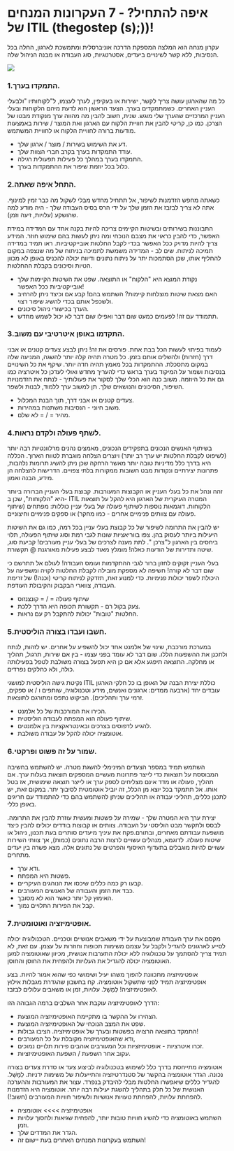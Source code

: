 # איפה להתחיל? - 7 העקרונות המנחים של ITIL \(thegostep \(s\);\)\)!

עקרון מנחה הוא המלצה המספקת הדרכה אוניברסלית ומתמשכת לארגון, החלה בכל הנסיבות, ללא קשר לשינויים ביעדים, אסטרטגיות, סוג העבודה או מבנה הניהול שלה.

![](https://i.imgur.com/iy0U6hG.png)

### 1.התמקדו בערך.

כל מה שהארגון עושה צריך לקשר, ישירות או בעקיפין, לערך לעצמו, ל"לקוחותיו "ולבעלי העניין האחרים. כשמתמקדים בערך. הצעד הראשון הוא לדעת מיהם הלקוחות ובעלי העניין המרכזיים שהערך שלי מוגש. שנית, חשוב להבין מה מהווה ערך מנקודת מבטו של הצרכן. כמו כן, קריטי להבין את חוויית הלקוח עם הארגון ואת המוצר / שירות באמצעות מודעות ברורה לחוויית הלקוח או לחוויית המשתמש.

* דע את השימוש בשירות / מוצר / ארגון שלך.
* עודד התמקדות בערך בקרב חברי הצוות שלך.
* התמקדו בערך במהלך כל פעילות תפעולית רגילה.
* כלול בכל יוזמת שיפור את ההתמקדות בערך.

### 2.התחל איפה שאתה.

כשאתה מחפש הזדמנות לשיפור, אל תתחיל מחדש מבלי לשקול מה כבר זמין למינוף. אתה לא צריך לבזבז את הזמן שלך על ידי הרס בסיס העבודה שלך - היה מודע למה שהושקע \(עלויות, זיעה וזמן\).

התבוננות בשירותים ובשיטות הקיימים צריכה להיות בקנה אחד עם המדידה במידת האפשר, כדי להבין כראוי את מצבם הנוכחי ומה ניתן לעשות בהם שימוש חוזר. המידע צריך להיות מדויק ככל האפשר בכדי לקבל החלטות אובייקטיביות. ראו תמיד במדידה תמיכה לניתוח. שים לב - המדידה משמשת לתמיכה בניתוח של מה שנצפה במקום להחליף אותו, שכן הסתמכות יתר על ניתוח נתונים ודיווח יכולה להכניס באופן לא מכוון הטיות וסיכונים בקבלת ההחלטות.

* נקודת המוצא היא "הלקוח" או התוצאה. שפט את השיטות הקיימות שלך אובייקטיביות ככל האפשר!
* האם מצאת שיטות מוצלחות קיימות? השתמש בהם! קבע אם וכיצד ניתן להרחיב ולשכפל אותם בכדי להשיג שיפור רצוי.
* הערך בכישורי ניהול סיכונים.
* תתמודד עם זה! לפעמים כמעט שום דבר ואפילו שום דבר לא יכול לשמש מחדש.

### 3.התקדמו באופן איטרטיבי עם משוב.

לעמוד בפיתוי לעשות הכל בבת אחת. פורסים את זה! ניתן לבצע צעדים קטנים או אבני דרך \(חזרות\) ולהשלים אותם בזמן. כל מטרה תהיה קלה יותר להשגה, המניעה שלה במקום מתסכלת. ההתמקדות בכל מאמץ תהיה חדה יותר. שיקף את כל השינויים בנסיבות ושמור על המיקוד בערך בראש כדי להעריך מחדש ואולי לעדכן כל איטרציה כמו גם את כל היוזמה. משוב כנה הוא הכלי שלך לסקור את פעולותיך - לנתח את הזדמנויות השיפור, הסיכונים והנושאים שלך. תן למשוב ערך ללמוד, לבנות ולשפר.

* צעדים קטנים או אבני דרך, תוך הבנת המכלול.
* משוב חיוני - הנסיבות משתנות במהירות.
* מהיר = / = לא שלם.

### 4.לשתף פעולה ולקדם נראות.

בשיתוף האנשים הנכונים בתפקידים הנכונים, מאמצים נהנים מרלוונטיות רבה יותר \(לשיפוט לקבלת החלטות יש ערך רב יותר\) ויוצרים הצלחה מוגברת לטווח הארוך. הכללה היא בדרך כלל מדיניות טובה יותר מאשר הרחקה שכן ניתן להשיג תרומות נלהבות, פתרונות יצירתיים ונקודות מבט חשובות ממקורות בלתי צפויים. הדרישות להצלחה הן מידע, הבנה ואמון.

זהה ונהל את כל בעלי העניין או הקבוצות המעורבות. קבוצת בעלי העניין הברורה ביותר היא "הלקוחות", שכן ב- ITIL המטרה העיקרית של הארגון היא להקל על תוצאות הלקוחות. דוגמאות נוספות לשיתוף פעולה של בעלי עניין כוללות: מפתחים \(שיתוף פעולה עם צוותים פנימיים אחרים - כמו מחקר\) או ספקים פנימיים וחיצוניים.

יש להבין את התרומה לשיפור של כל קבוצת בעלי עניין בכל רמה, כמו גם את השיטות היעילות ביותר לעסוק בהן. צפו בווריאציות שונות לגבי רמת וסוג שיתוף הפעולה, תלוי ביחסים בין הארגון ל"צרכן ". לתת מענה לצרכים של בעלי עניין מעורבים! קביעת סוג, שיטה ותדירות של הודעות כאלה! מומלץ מאוד לבצע פעילות מאורגנת @ תקשורת.

בעלי העניין זקוקים לחזון ברור לגבי ההתקדמות ועומס העבודה! לעולם אל תתרשם כי שום דבר לא קורה! חשיפה לא מספקת מובילה לקבלת החלטות לקויה ומשפיעה על היכולת לשפר יכולות פנימיות. כדי למנוע זאת, תזדקק לניתוח קריטי \(וכנה!\) של זרימת העבודה, צווארי הבקבוק והקיבולת העודפת.

* שיתוף פעולה = / = קונצנזוס
* צעק בקול רם - תקשורת תכופה היא הדרך ללכת.
* החלטות "טובות" יכולות להתקבל רק עם נראות.

### 5.חשבו ועבדו בצורה הוליסטית.

במערכת מורכבת, שינוי של אלמנט אחד יכול להשפיע על אחרים. יש לזהות, לנתח ולתכנן את ההשפעות הללו. שום דבר לא עומד בפני עצמו - בין אם שירות, תרגול, תהליך או מחלקה. התוצאה תיפגע אלא אם כן היא תפעל בצורה משולבת לטפל בפעילותה כולה, ולא כחלקים נפרדים.

נקיטת גישה הוליסטית למושגי ITIL כוללת יצירת הבנה של האופן בו כל חלקי הארגון עובדים יחד \(ארבעה ממדים: ארגונים ואנשים, מידע וטכנולוגיה, שותפים ו / או ספקים, זרמי ערך ותהליכים\). הביקוש נתפס ומתורגם לתוצאות.

* הכירו את המורכבות של כל אלמנט.
* שיתוף פעולה הוא המפתח לעבודה הוליסטית.
* להגיע לדפוסים בצרכים ובאינטראקציות בין אלמנטים.
* אוטומציה יכולה להקל על עבודה משולבת.

### 6.שמור על זה פשוט ופרקטי.

השתמש תמיד במספר הצעדים המינימלי להשגת מטרה. יש להשתמש בחשיבה המבוססת על תוצאות כדי לייצר פתרונות מעשיים המספקים תוצאות בעלות ערך. אם תהליך, פעולה או מדד אינם מצליחים לספק ערך או לייצר תוצאה שימושית, אז בטל אותו. אל תתמקד בכל יוצא מן הכלל, זה יוביל אוטומטית לסיבוך יתר. במקום זאת, יש לתכנן כללים, תהליכי עבודה או תהליכים שניתן להשתמש בהם כדי להתמודד עם חריגים באופן כללי.

יצירת ערך היא המטרה שלך - שמירה על פשטות ומעשית עוזרת להבין את התרומה. לבסס ולתקשר מבט הוליסטי על העבודה. צוותים או קבוצות בודדים יכולים להבין כיצד מושפעת עבודתם מאחרים, ובתורם.פקח את עיניך מיעדים סותרים בעת תכנון, ניהול או שיטות פעולה. לדוגמא, מנהלים עשויים לרצות הרבה נתונים \(כמות\), אך צוותי השירות עשויים להיות מוגבלים בתעדוף האיסוף והפרטים של נתונים אלה. מצא פשרה בין יעדים מתחרים.

* ודא ערך.
* פשטות היא המפתח.
* קבעו רק כמה כללים שיכסו את הנוהגים העיקריים.
* כבד את הזמן והעבודה של האנשים המעורבים.
* האימוץ קל יותר כאשר הוא לא מסובך.
* קבל את הפירות התלויים נמוך.

### 7.אופטימיזציה ואוטומטית.

מקסם את ערך העבודה שמבוצעת על ידי משאבים אנושיים וטכניים. הטכנולוגיה יכולה לסייע לארגונים להגדיל ולקבל על עצמם משימות תכופות וחוזרות על עצמן. עם זאת, לא תמיד צריך להסתמך על טכנולוגיה ללא יכולת התערבות אנושית, מכיוון שאוטומציה למען האוטומציה יכולה להגדיל את העלויות ולהפחית את החוסן והחוסן.

אופטימיזציה מתכוונת להפוך משהו יעיל ושימושי כפי שהוא אמור להיות. בצע אופטימיזציה תמיד לפני שתשקול אוטומציה. קח בחשבון שהגדרת מגבלות אילוץ לאופטימיזציה! לְמָשָׁל. עלויות, זמן או משאבים עלולים לבזבז.

הדרך לאופטימיזציה עוקבת אחר השלבים ברמה הגבוהה הזו:

* הצהירו על ההקשר בו מתקיימת האופטימיזציה המוצעת.
* שפט את המצב הנוכחי של האופטימיזציה המוצעת.
* התמקד בתוצאה הרצויה בפשטות ובערך של אופטימיזציה. הציבו גבולות!
* ודא שהאופטימיזציה מקובלת על כל המעורבים,
* זכרו איטרציות - אופטימיזציות וכל המעורבים אוהבים פירות תלויים נמוכים.
* עקוב אחר השפעת / השפעת האופטימיזציות.

אוטומציה מתייחסת בדרך כלל לשימוש בטכנולוגיה לביצוע צעד או סדרת צעדים בצורה נכונה. הגדר אוטומציה בהקשר של סטנדרטיזציה והתייעלות של משימות ידניות. לְמָשָׁל. להגדיר כללים שיאפשרו החלטות מבלי להיבדק בנפרד. עצור את המעורבות וההערכה האנושית של כל חלק בתהליך להשגת יעילות רבה יותר. אוטומציה היא הזדמנות להפחתת עלויות, להפחתת טעויות אנושיות ולשיפור חוויות המעורבים \(חשוב!\).

* אופטימיזציה &gt;&gt;&gt;&gt; אוטומציה
* השתמש באוטומציה כדי להשיג חוויות טובות יותר, להפחית שגיאות ולחסוך עלויות וזמן.
* הגדר את המדדים שלך.
* השתמש בעקרונות המנחים האחרים בעת יישום זה!

